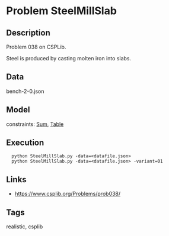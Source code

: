 # Problem SteelMillSlab
## Description
Problem 038 on CSPLib.

Steel is produced by casting molten iron into slabs.

## Data
  bench-2-0.json

## Model
  constraints: [Sum](http://pycsp.org/documentation/constraints/Sum), [Table](http://pycsp.org/documentation/constraints/Table)

## Execution
```
  python SteelMillSlab.py -data=<datafile.json>
  python SteelMillSlab.py -data=<datafile.json> -variant=01
```

## Links
  - https://www.csplib.org/Problems/prob038/

## Tags
  realistic, csplib

